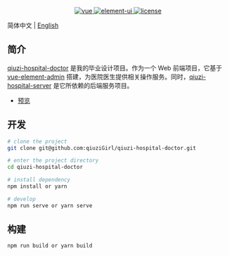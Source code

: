 <p align="center">
  <a href="https://github.com/vuejs/vue">
    <img src="https://img.shields.io/badge/vue-2.6.11-brightgreen.svg" alt="vue" >
  </a>
  <a href="https://github.com/ElemeFE/element">
    <img src="https://img.shields.io/badge/element--ui-2.15.1-brightgreen.svg" alt="element-ui">
  </a>
  <a href="https://github.com/qiuziGirl/qiuzi-hospital-doctor/blob/master/LICENSE">
    <img src="https://img.shields.io/github/license/mashape/apistatus.svg" alt="license">
  </a>
</p>

简体中文 | [English](./README.md)

## 简介

[qiuzi-hospital-doctor](https://github.com/qiuziGirl/qiuzi-hospital-doctor) 是我的毕业设计项目。作为一个 Web 前端项目，它基于 [vue-element-admin](https://github.com/PanJiaChen/vue-element-admin) 搭建，为医院医生提供相关操作服务。同时，[qiuzi-hospital-server](https://github.com/qiuziGirl/qiuzi-hospital-server) 是它所依赖的后端服务项目。

- [预览](https://doctor.hospital.qiuzi.fun/)

## 开发

```bash
# clone the project
git clone git@github.com:qiuziGirl/qiuzi-hospital-doctor.git

# enter the project directory
cd qiuzi-hospital-doctor

# install dependency
npm install or yarn 

# develop
npm run serve or yarn serve
```

## 构建

```bash
npm run build or yarn build
```